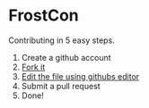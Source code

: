 # FrostCon
Contributing in 5 easy steps.
1. Create a github account
2. [Fork it](https://frostcraft.is-for.me/i/oknr.png)
3. [Edit the file using githubs editor](https://frostcraft.is-for.me/i/oknr.png)
4. Submit a pull request
5. Done!
